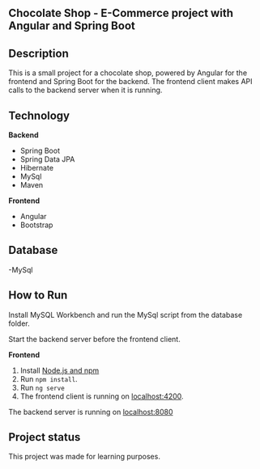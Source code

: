 ## Chocolate Shop - E-Commerce project  with Angular and Spring Boot 


## Description
This is a small project for a chocolate shop, powered by Angular for the frontend and Spring Boot for the backend. 
The frontend client makes API calls to the backend server when it is running.


## Technology

**Backend**
  - Spring Boot 
  - Spring Data JPA
  - Hibernate
  - MySql
  - Maven

**Frontend**
  - Angular 
  - Bootstrap

## Database 
  -MySql


## How to  Run

Install MySQL Workbench and run the MySql script from the database folder.

Start the backend server before the frontend client.  

**Frontend**
  1. Install [Node.js and npm](https://www.npmjs.com/get-npm)
  2. Run `npm install`.
  3. Run `ng serve`
  4. The frontend client is running on [localhost:4200]().


The backend server is running on [localhost:8080]()
  

## Project status
This project was made for learning purposes.
